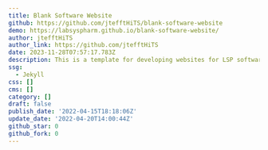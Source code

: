 ```yaml
---
title: Blank Software Website
github: https://github.com/jtefftHiTS/blank-software-website
demo: https://labsyspharm.github.io/blank-software-website/
author: jtefftHiTS
author_link: https://github.com/jtefftHiTS
date: 2023-11-28T07:57:17.783Z
description: This is a template for developing websites for LSP software.
ssg:
  - Jekyll
css: []
cms: []
category: []
draft: false
publish_date: '2022-04-15T18:18:06Z'
update_date: '2022-04-20T14:00:44Z'
github_star: 0
github_fork: 0
---
```

